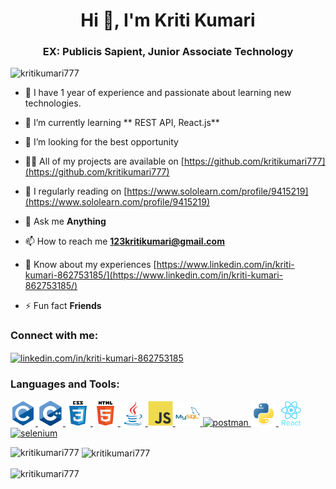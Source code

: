 <h1 align="center">Hi 👋, I'm Kriti Kumari</h1>
<h3 align="center">EX: Publicis Sapient, Junior Associate Technology </h3>

<p align="left"> <img src="https://komarev.com/ghpvc/?username=kritikumari777&label=Profile%20views&color=0e75b6&style=flat" alt="kritikumari777" /> </p>

- 🔭 I have 1 year of experience and passionate about learning new technologies.

- 🌱 I’m currently learning ** REST API, React.js**

- 👯 I’m looking for the best opportunity 

-  👨‍💻 All of my projects are available on [https://github.com/kritikumari777](https://github.com/kritikumari777)

- 📝 I regularly reading on [https://www.sololearn.com/profile/9415219](https://www.sololearn.com/profile/9415219)

- 💬 Ask me **Anything**

- 📫 How to reach me **123kritikumari@gmail.com**

- 📄 Know about my experiences [https://www.linkedin.com/in/kriti-kumari-862753185/](https://www.linkedin.com/in/kriti-kumari-862753185/)

- ⚡ Fun fact **Friends**

<h3 align="left">Connect with me:</h3>
<p align="left">
<a href="https://linkedin.com/in/linkedin.com/in/kriti-kumari-862753185" target="blank"><img align="center" src="https://raw.githubusercontent.com/rahuldkjain/github-profile-readme-generator/master/src/images/icons/Social/linked-in-alt.svg" alt="linkedin.com/in/kriti-kumari-862753185" height="30" width="40" /></a>
</p>

<h3 align="left">Languages and Tools:</h3>
<p align="left"> <a href="https://www.cprogramming.com/" target="_blank" rel="noreferrer"> <img src="https://raw.githubusercontent.com/devicons/devicon/master/icons/c/c-original.svg" alt="c" width="40" height="40"/> </a> <a href="https://www.w3schools.com/cpp/" target="_blank" rel="noreferrer"> <img src="https://raw.githubusercontent.com/devicons/devicon/master/icons/cplusplus/cplusplus-original.svg" alt="cplusplus" width="40" height="40"/> </a> <a href="https://www.w3schools.com/css/" target="_blank" rel="noreferrer"> <img src="https://raw.githubusercontent.com/devicons/devicon/master/icons/css3/css3-original-wordmark.svg" alt="css3" width="40" height="40"/> </a> <a href="https://www.djangoproject.com/" target="_blank" rel="noreferrer"> <img src="https://raw.githubusercontent.com/devicons/devicon/master/icons/html5/html5-original-wordmark.svg" alt="html5" width="40" height="40"/> </a> <a href="https://www.java.com" target="_blank" rel="noreferrer"> <img src="https://raw.githubusercontent.com/devicons/devicon/master/icons/java/java-original.svg" alt="java" width="40" height="40"/> </a> <a href="https://developer.mozilla.org/en-US/docs/Web/JavaScript" target="_blank" rel="noreferrer"> <img src="https://raw.githubusercontent.com/devicons/devicon/master/icons/javascript/javascript-original.svg" alt="javascript" width="40" height="40"/> </a> <a href="https://www.mysql.com/" target="_blank" rel="noreferrer"> <img src="https://raw.githubusercontent.com/devicons/devicon/master/icons/mysql/mysql-original-wordmark.svg" alt="mysql" width="40" height="40"/> </a> <a href="https://postman.com" target="_blank" rel="noreferrer"> <img src="https://www.vectorlogo.zone/logos/getpostman/getpostman-icon.svg" alt="postman" width="40" height="40"/> </a> <a href="https://www.python.org" target="_blank" rel="noreferrer"> <img src="https://raw.githubusercontent.com/devicons/devicon/master/icons/python/python-original.svg" alt="python" width="40" height="40"/> </a> <a href="https://reactjs.org/" target="_blank" rel="noreferrer"> <img src="https://raw.githubusercontent.com/devicons/devicon/master/icons/react/react-original-wordmark.svg" alt="react" width="40" height="40"/> </a> <a href="https://www.selenium.dev" target="_blank" rel="noreferrer"> <img src="https://raw.githubusercontent.com/detain/svg-logos/780f25886640cef088af994181646db2f6b1a3f8/svg/selenium-logo.svg" alt="selenium" width="40" height="40"/> </a> </p>

<p><img align="left" src="https://github-readme-stats.vercel.app/api/top-langs?username=kritikumari777&show_icons=true&locale=en&layout=compact" alt="kritikumari777" /></p>

<p>&nbsp;<img align="center" src="https://github-readme-stats.vercel.app/api?username=kritikumari777&show_icons=true&locale=en" alt="kritikumari777" /></p>

<p><img align="center" src="https://github-readme-streak-stats.herokuapp.com/?user=kritikumari777&" alt="kritikumari777" /></p>
